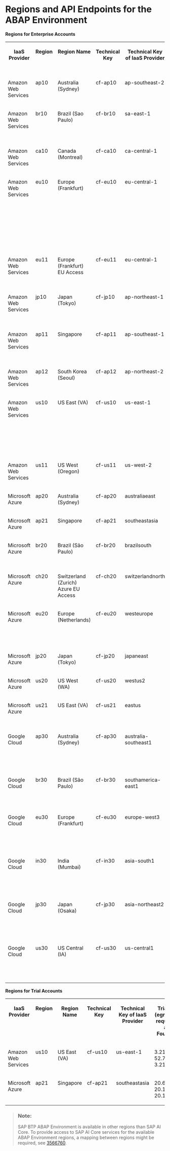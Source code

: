 <!-- loio879f37370d9b45e99a16538e0f37ff2c -->

# Regions and API Endpoints for the ABAP Environment



**Regions for Enterprise Accounts**


<table>
<tr>
<th valign="top">

IaaS Provider

</th>
<th valign="top">

Region

</th>
<th valign="top">

Region Name

</th>
<th valign="top">

Technical Key

</th>
<th valign="top">

Technical Key of IaaS Provider

</th>
<th valign="top">

NAT IPs \(egress, IPs for requests from an ABAP System\)

</th>
<th valign="top">

API Endpoint

</th>
<th valign="top">

Domain

</th>
<th valign="top">

Cockpit Logon

</th>
</tr>
<tr>
<td valign="top">

Amazon Web Services

</td>
<td valign="top">

ap10

</td>
<td valign="top">

Australia \(Sydney\)

</td>
<td valign="top">

cf-ap10

</td>
<td valign="top">

ap-southeast-2

</td>
<td valign="top">

54.153.226.137, 54.153.194.85, 54.79.209.86, 13.238.93.75

</td>
<td valign="top">

api.cf.ap10.hana.ondemand.com

</td>
<td valign="top">

ap10.hana.ondemand.com

</td>
<td valign="top">

[https://apac.cockpit.btp.cloud.sap/](https://apac.cockpit.btp.cloud.sap/) 

</td>
</tr>
<tr>
<td valign="top">

Amazon Web Services

</td>
<td valign="top">

br10

</td>
<td valign="top">

Brazil \(Sao Paulo\)

</td>
<td valign="top">

cf-br10

</td>
<td valign="top">

sa-east-1

</td>
<td valign="top">

52.67.140.201, 54.207.133.145, 15.229.97.244, 18.228.92.201

</td>
<td valign="top">

api.cf.br10.hana.ondemand.com

</td>
<td valign="top">

br10.hana.ondemand.com

</td>
<td valign="top">

[https://amer.cockpit.btp.cloud.sap/](https://amer.cockpit.btp.cloud.sap/) 

</td>
</tr>
<tr>
<td valign="top">

Amazon Web Services

</td>
<td valign="top">

ca10

</td>
<td valign="top">

Canada \(Montreal\)

</td>
<td valign="top">

cf-ca10

</td>
<td valign="top">

ca-central-1

</td>
<td valign="top">

15.222.180.159, 15.222.175.12, 52.60.183.108, 3.97.94.144

</td>
<td valign="top">

api.cf.ca10.hana.ondemand.com

</td>
<td valign="top">

ca10.hana.ondemand.com

</td>
<td valign="top">

[https://amer.cockpit.btp.cloud.sap/](https://amer.cockpit.btp.cloud.sap/) 

</td>
</tr>
<tr>
<td valign="top">

Amazon Web Services

</td>
<td valign="top">

eu10

</td>
<td valign="top">

Europe \(Frankfurt\)

</td>
<td valign="top">

cf-eu10

</td>
<td valign="top">

eu-central-1

</td>
<td valign="top">

18.197.217.237, 18.198.153.44, 18.157.206.182, 52.57.94.154, 3.74.95.163, 18.156.20.40, 3.70.85.193, 3.76.177.92, 18.196.196.117,3.127.41.81, 3.69.221.68, 3.67.230.143, 3.74.106.119, 18.199.199.153, 3.78.46.180

</td>
<td valign="top">

cf-eu10: api.cf.eu10.hana.ondemand.com

cf-eu10-002: api.cf.eu10-002.hana.ondemand.com

cf-eu10-003: api.cf.eu10-003.hana.ondemand.com

cf-eu10-004: api.cf.eu10-004.hana.ondemand.com

</td>
<td valign="top">

cf-eu10: eu10.hana.ondemand.com

cf-eu10-002: eu10-002.hana.ondemand.com

cf-eu10-003: eu10-003.hana.ondemand.com

cf-eu10-004: eu10-004.hana.ondemand.com

</td>
<td valign="top">

[https://emea.cockpit.btp.cloud.sap/](https://emea.cockpit.btp.cloud.sap/) 

</td>
</tr>
<tr>
<td valign="top">

Amazon Web Services

</td>
<td valign="top">

eu11

</td>
<td valign="top">

Europe \(Frankfurt\) EU Access

</td>
<td valign="top">

cf-eu11

</td>
<td valign="top">

eu-central-1

</td>
<td valign="top">

18.157.200.44, 3.121.238.156, 3.67.47.252, 18.195.136.83, 3.120.9.225, 3.68.253.186

</td>
<td valign="top">

api.cf.eu11.hana.ondemand.com

</td>
<td valign="top">

eu11.hana.ondemand.com

</td>
<td valign="top">

[https://eu-access.cockpit.btp.cloud.sap/](https://eu-access.cockpit.btp.cloud.sap/) 

</td>
</tr>
<tr>
<td valign="top">

Amazon Web Services

</td>
<td valign="top">

jp10

</td>
<td valign="top">

Japan \(Tokyo\)

</td>
<td valign="top">

cf-jp10

</td>
<td valign="top">

ap-northeast-1

</td>
<td valign="top">

35.75.28.56, 35.74.196.78, 35.74.158.17, 54.250.128.197, 52.196.122.86

</td>
<td valign="top">

api.cf.jp10.hana.ondemand.com

</td>
<td valign="top">

jp10.hana.ondemand.com

</td>
<td valign="top">

[https://apac.cockpit.btp.cloud.sap/](https://apac.cockpit.btp.cloud.sap/) 

</td>
</tr>
<tr>
<td valign="top">

Amazon Web Services

</td>
<td valign="top">

ap11

</td>
<td valign="top">

Singapore

</td>
<td valign="top">

cf-ap11

</td>
<td valign="top">

ap-southeast-1

</td>
<td valign="top">

54.179.221.168, 18.140.151.124, 54.254.21.208, 54.251.135.238

</td>
<td valign="top">

api.cf.ap11.hana.ondemand.com

</td>
<td valign="top">

ap11.hana.ondemand.com

</td>
<td valign="top">

[https://apac.cockpit.btp.cloud.sap/](https://apac.cockpit.btp.cloud.sap/) 

</td>
</tr>
<tr>
<td valign="top">

Amazon Web Services

</td>
<td valign="top">

ap12

</td>
<td valign="top">

South Korea \(Seoul\)

</td>
<td valign="top">

cf-ap12

</td>
<td valign="top">

ap-northeast-2

</td>
<td valign="top">

3.39.57.235, 13.125.0.129, 13.124.63.148, 13.209.63.123

</td>
<td valign="top">

api.cf.ap12.hana.ondemand.com

</td>
<td valign="top">

ap12.hana.ondemand.com

</td>
<td valign="top">

[https://apac.cockpit.btp.cloud.sap/](https://apac.cockpit.btp.cloud.sap/) 

</td>
</tr>
<tr>
<td valign="top">

Amazon Web Services

</td>
<td valign="top">

us10

</td>
<td valign="top">

US East \(VA\)

</td>
<td valign="top">

cf-us10

</td>
<td valign="top">

us-east-1

</td>
<td valign="top">

54.243.29.110, 18.215.92.120, 34.232.200.153, 18.232.247.104, 3.209.189.244, 18.204.158.200, 23.20.221.103, 54.86.32.250, 52.1.255.25

</td>
<td valign="top">

cf-us10: api.cf.us10.hana.ondemand.com

cf-us10-001: api.cf.us10-001.hana.ondemand.com

cf-us10-002: api.cf.us10-002.hana.ondemand.com

</td>
<td valign="top">

cf-us10: us10.hana.ondemand.com

cf-us10-001: us10-001.hana.ondemand.com

cf-us10-002: us10-002.hana.ondemand.com

</td>
<td valign="top">

[https://amer.cockpit.btp.cloud.sap/](https://amer.cockpit.btp.cloud.sap/) 

</td>
</tr>
<tr>
<td valign="top">

Amazon Web Services

</td>
<td valign="top">

us11

</td>
<td valign="top">

US West \(Oregon\)

</td>
<td valign="top">

cf-us11

</td>
<td valign="top">

us-west-2

</td>
<td valign="top">

35.167.112.20, 44.245.184.113, 52.36.59.222, 44.247.175.75

</td>
<td valign="top">

api.cf.us11.hana.ondemand.com

</td>
<td valign="top">

us11.hana.ondemand.com

</td>
<td valign="top">

[https://amer.cockpit.btp.cloud.sap/](https://amer.cockpit.btp.cloud.sap/) 

</td>
</tr>
<tr>
<td valign="top">

Microsoft Azure

</td>
<td valign="top">

ap20

</td>
<td valign="top">

Australia \(Sydney\)

</td>
<td valign="top">

cf-ap20

</td>
<td valign="top">

australiaeast

</td>
<td valign="top">

20.211.81.46, 20.70.213.77, 20.211.46.196

</td>
<td valign="top">

api.cf.ap20.hana.ondemand.com

</td>
<td valign="top">

ap20.hana.ondemand.com

</td>
<td valign="top">

[https://apac.cockpit.btp.cloud.sap/](https://apac.cockpit.btp.cloud.sap/) 

</td>
</tr>
<tr>
<td valign="top">

Microsoft Azure

</td>
<td valign="top">

ap21

</td>
<td valign="top">

Singapore

</td>
<td valign="top">

cf-ap21

</td>
<td valign="top">

southeastasia

</td>
<td valign="top">

20.6.9.203, 20.198.169.36, 20.195.25.14

</td>
<td valign="top">

api.cf.ap21.hana.ondemand.com

</td>
<td valign="top">

ap21.hana.ondemand.com

</td>
<td valign="top">

[https://apac.cockpit.btp.cloud.sap/](https://apac.cockpit.btp.cloud.sap/) 

</td>
</tr>
<tr>
<td valign="top">

Microsoft Azure

</td>
<td valign="top">

br20

</td>
<td valign="top">

Brazil \(São Paulo\)

</td>
<td valign="top">

cf-br20

</td>
<td valign="top">

brazilsouth

</td>
<td valign="top">

74.163.88.199, 191.235.112.28, 20.197.249.147

</td>
<td valign="top">

api.cf.br20.hana.ondemand.com

</td>
<td valign="top">

br20.hana.ondemand.com

</td>
<td valign="top">

[https://amer.cockpit.btp.cloud.sap/](https://amer.cockpit.btp.cloud.sap/) 

</td>
</tr>
<tr>
<td valign="top">

Microsoft Azure

</td>
<td valign="top">

ch20

</td>
<td valign="top">

Switzerland \(Zurich\) Azure EU Access

</td>
<td valign="top">

cf-ch20

</td>
<td valign="top">

switzerlandnorth

</td>
<td valign="top">

172.162.240.234, 51.107.40.177, 51.103.221.23

</td>
<td valign="top">

api.cf.ch20.hana.ondemand.com

</td>
<td valign="top">

ch20.hana.ondemand.com

</td>
<td valign="top">

[https://eu-access.cockpit.btp.cloud.sap/](https://eu-access.cockpit.btp.cloud.sap/) 

</td>
</tr>
<tr>
<td valign="top">

Microsoft Azure

</td>
<td valign="top">

eu20

</td>
<td valign="top">

Europe \(Netherlands\)

</td>
<td valign="top">

cf-eu20

</td>
<td valign="top">

westeurope

</td>
<td valign="top">

74.234.204.238, 98.71.236.50, 108.143.241.97

</td>
<td valign="top">

cf-eu20: api.cf.eu20.hana.ondemand.com

cf-eu20-001: api.cf.eu20-001.hana.ondemand.com

</td>
<td valign="top">

cf-eu20: eu20.hana.ondemand.com

cf-eu20-001: eu20-001.hana.ondemand.com

</td>
<td valign="top">

[https://emea.cockpit.btp.cloud.sap/](https://emea.cockpit.btp.cloud.sap/) 

</td>
</tr>
<tr>
<td valign="top">

Microsoft Azure

</td>
<td valign="top">

jp20

</td>
<td valign="top">

Japan \(Tokyo\)

</td>
<td valign="top">

cf-jp20

</td>
<td valign="top">

japaneast

</td>
<td valign="top">

20.78.124.111, 20.63.141.36, 20.78.37.7

</td>
<td valign="top">

api.cf.jp20.hana.ondemand.com

</td>
<td valign="top">

jp20.hana.ondemand.com

</td>
<td valign="top">

[https://apac.cockpit.btp.cloud.sap/](https://apac.cockpit.btp.cloud.sap/) 

</td>
</tr>
<tr>
<td valign="top">

Microsoft Azure

</td>
<td valign="top">

us20

</td>
<td valign="top">

US West \(WA\)

</td>
<td valign="top">

cf-us20

</td>
<td valign="top">

westus2

</td>
<td valign="top">

20.9.136.184, 172.179.0.166, 20.9.147.50

</td>
<td valign="top">

api.cf.us20.hana.ondemand.com

</td>
<td valign="top">

us20.hana.ondemand.com

</td>
<td valign="top">

[https://amer.cockpit.btp.cloud.sap/](https://amer.cockpit.btp.cloud.sap/) 

</td>
</tr>
<tr>
<td valign="top">

Microsoft Azure

</td>
<td valign="top">

us21

</td>
<td valign="top">

US East \(VA\)

</td>
<td valign="top">

cf-us21

</td>
<td valign="top">

eastus

</td>
<td valign="top">

172.190.88.27, 20.83.171.94, 74.235.125.210

</td>
<td valign="top">

api.cf.us21.hana.ondemand.com

</td>
<td valign="top">

us21.hana.ondemand.com

</td>
<td valign="top">

[https://amer.cockpit.btp.cloud.sap/](https://amer.cockpit.btp.cloud.sap/) 

</td>
</tr>
<tr>
<td valign="top">

Google Cloud

</td>
<td valign="top">

ap30

</td>
<td valign="top">

Australia \(Sydney\)

</td>
<td valign="top">

cf-ap30

</td>
<td valign="top">

australia-southeast1

</td>
<td valign="top">

34.40.134.54, 35.244.118.182, 35.189.59.175, 35.244.102.155, 35.244.118.9, 34.116.93.234

</td>
<td valign="top">

api.cf.ap30.hana.ondemand.com

</td>
<td valign="top">

ap30.hana.ondemand.com

</td>
<td valign="top">

[https://apac.cockpit.btp.cloud.sap/](https://apac.cockpit.btp.cloud.sap/)

</td>
</tr>
<tr>
<td valign="top">

Google Cloud

</td>
<td valign="top">

br30

</td>
<td valign="top">

Brazil \(São Paulo\)

</td>
<td valign="top">

cf-br30

</td>
<td valign="top">

southamerica-east1

</td>
<td valign="top">

34.95.137.184, 35.247.201.68, 34.39.150.8, 35.247.226.31, 34.95.150.147, 34.95.207.43

</td>
<td valign="top">

api.cf.br30.hana.ondemand.com

</td>
<td valign="top">

br30.hana.ondemand.com

</td>
<td valign="top">

[https://amer.cockpit.btp.cloud.sap/](https://amer.cockpit.btp.cloud.sap/)

</td>
</tr>
<tr>
<td valign="top">

Google Cloud

</td>
<td valign="top">

eu30

</td>
<td valign="top">

Europe \(Frankfurt\)

</td>
<td valign="top">

cf-eu30

</td>
<td valign="top">

europe-west3

</td>
<td valign="top">

34.141.88.79, 34.159.65.75, 34.141.107.207, 34.141.42.177, 34.141.126.80, 34.159.215.19

</td>
<td valign="top">

api.cf.eu30.hana.ondemand.com

</td>
<td valign="top">

eu30.hana.ondemand.com

</td>
<td valign="top">

[https://emea.cockpit.btp.cloud.sap/](https://emea.cockpit.btp.cloud.sap/)

</td>
</tr>
<tr>
<td valign="top">

Google Cloud

</td>
<td valign="top">

in30

</td>
<td valign="top">

India \(Mumbai\)

</td>
<td valign="top">

cf-in30

</td>
<td valign="top">

asia-south1

</td>
<td valign="top">

34.93.58.135, 35.200.177.49, 35.244.63.61, 34.93.41.126, 34.93.191.130, 35.200.168.232

</td>
<td valign="top">

api.cf.in30.hana.ondemand.com

</td>
<td valign="top">

in30.hana.ondemand.com

</td>
<td valign="top">

[https://apac.cockpit.btp.cloud.sap/](https://apac.cockpit.btp.cloud.sap/)

</td>
</tr>
<tr>
<td valign="top">

Google Cloud

</td>
<td valign="top">

jp30

</td>
<td valign="top">

Japan \(Osaka\)

</td>
<td valign="top">

cf-jp30

</td>
<td valign="top">

asia-northeast2

</td>
<td valign="top">

34.97.109.65, 34.97.169.121, 34.97.118.229, 34.97.49.120, 34.97.5.235, 34.97.12.103

</td>
<td valign="top">

api.cf.jp30.hana.ondemand.com

</td>
<td valign="top">

jp30.hana.ondemand.com

</td>
<td valign="top">

[https://apac.cockpit.btp.cloud.sap/](https://apac.cockpit.btp.cloud.sap/)

</td>
</tr>
<tr>
<td valign="top">

Google Cloud

</td>
<td valign="top">

us30

</td>
<td valign="top">

US Central \(IA\)

</td>
<td valign="top">

cf-us30

</td>
<td valign="top">

us-central1

</td>
<td valign="top">

34.121.78.84, 34.122.132.185, 104.154.245.19, 34.171.92.122, 35.224.140.73, 34.31.173.8

</td>
<td valign="top">

api.cf.us30.hana.ondemand.com

</td>
<td valign="top">

us30.hana.ondemand.com

</td>
<td valign="top">

[https://amer.cockpit.btp.cloud.sap/](https://amer.cockpit.btp.cloud.sap/)

</td>
</tr>
</table>

**Regions for Trial Accounts**


<table>
<tr>
<th valign="top">

IaaS Provider

</th>
<th valign="top">

Region

</th>
<th valign="top">

Region Name

</th>
<th valign="top">

Technical Key

</th>
<th valign="top">

Technical Key of IaaS Provider

</th>
<th valign="top">

Trial NAT IPs \(egress, IPs for requests from a Cloud Foundry app\)

</th>
<th valign="top">

API Endpoint

</th>
<th valign="top">

Domain

</th>
<th valign="top">

Cockpit Logon

</th>
</tr>
<tr>
<td valign="top">

Amazon Web Services

</td>
<td valign="top">

us10

</td>
<td valign="top">

US East \(VA\)

</td>
<td valign="top">

cf-us10

</td>
<td valign="top">

us-east-1

</td>
<td valign="top">

3.218.99.154, 52.72.147.227, 3.218.112.63

</td>
<td valign="top">

api.cf.us10.hana.ondemand.com

</td>
<td valign="top">

us10.hana.ondemand.com

</td>
<td valign="top">

[Trial](https://cockpit.us10.hana.ondemand.com/trial)

</td>
</tr>
<tr>
<td valign="top">

Microsoft Azure

</td>
<td valign="top">

ap21

</td>
<td valign="top">

Singapore

</td>
<td valign="top">

cf-ap21

</td>
<td valign="top">

southeastasia

</td>
<td valign="top">

20.6.9.203, 20.198.169.36, 20.195.25.14

</td>
<td valign="top">

api.cf.ap21.hana.ondemand.com

</td>
<td valign="top">

ap21.hana.ondemand.com

</td>
<td valign="top">

[Trial](https://cockpit.ap21.hana.ondemand.com/trial)

</td>
</tr>
</table>

> ### Note:  
> SAP BTP ABAP Environment is available in other regions than SAP AI Core. To provide access to SAP AI Core services for the available ABAP Environment regions, a mapping between regions might be required, see [3566760](https://me.sap.com/notes/3566760).

